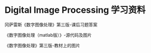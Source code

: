 # Digital Image Processing 学习资料
冈萨雷斯《数字图像处理》第三版-课后习题答案

《数字图像处理（matlab版）》-源代码及图片

《数字图像处理》第三版-教材上的图片
